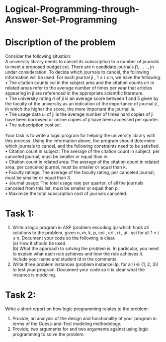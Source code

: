 # Logical-Programming-through-Answer-Set-Programming
# Discription of the problem
Consider the following situation:<br>
A university library needs to cancel its subscription to a number of journals
to meet a proposed budget cut. There are n candidate journals j1, . . . , jn under
consideration. To decide which journals to cancel, the following information will
be used. For each journal ji
, 1 ≤ i ≤ n, we have the following.<br>
• The citation counts coi
in the subject area and the citation counts cri
in
related areas refer to the average number of times per year that articles
appearing in ji are referenced in the appropriate scientific literature.<br>
• The university rating ri of ji
is an average score between 1 and 5 given by
the faculty of the university as an indication of the importance of journal ji
,
in which the higher the score, the more important the journal is.<br>
• The usage data ui of ji
is the average number of times hard copies of ji
have been borrowed or online copies of ji have been accessed per quarter.<br>
• The subscription cost sci.<br><br>
Your task is to write a logic program for helping the university library with this process.
Using the information above, the program should determine which journals to cancel, and
the following constraints need to be satisfied.<br>
• Citation count in subject: The average of the citation count in subject, per canceled
journal, must be smaller or equal than m.<br>
• Citation count in related area: The average of the citation count in related area, per
canceled journal, must be smaller or equal than k.<br>
• Faculty ratings: The average of the faculty rating, per canceled journal, must be
smaller or equal than 3.<br>
• Journal usage: The total usage rate per quarter, of all the journals canceled from this
list, must be smaller or equal than p.<br>
• Maximize the total subscription cost of journals canceled.<br>
# Task 1:
1. Write a logic program in ASP (problem encoding.lp) which finds all solutions to the
problem, given n, m, k, p, coi
, cri
, ri
, ui
, sci
for all 1 ≤ i ≤ n. Document your code so
the following is clear.<br>
(a) How it should be used.<br>
(b) What the approach to solving the problem is. In particular, you need to explain
what each rule achieves and how the rule achieves it.<br>
Include your name and student id in the comments.
2. Write three problem instances (problem instancei.lp, for all i ∈ {1, 2, 3}) to test your
program. Document your code so it is clear what the instance is modeling.
# Task 2:
Write a short report on how logic programming relates to the problem:
1. Provide, an analysis of the design and functionality of your program
in terms of the Guess-and-Test modeling methodology.
2. Provide, two arguments for and two arguments against using logic
programming to solve the problem.

